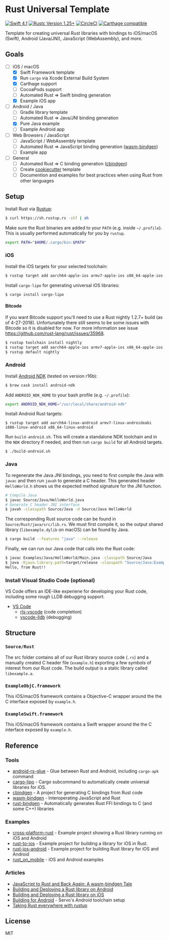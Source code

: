 # Rust Universal Template

[![Swift 4.1](https://img.shields.io/badge/Swift-4.1-orange.svg?style=flat)](https://swift.org)
[![Rustc Version 1.25+](https://img.shields.io/badge/rustc-1.25+-lightgray.svg?style=flat)](https://www.rust-lang.org/en-US/)
[![CircleCI](https://img.shields.io/circleci/project/github/Raizlabs/rust-universal-template/master.svg)](https://circleci.com/gh/Raizlabs/rust-universal-template)
[![Carthage compatible](https://img.shields.io/badge/Carthage-compatible-4BC51D.svg?style=flat)](https://github.com/Carthage/Carthage)


Template for creating universal Rust libraries with bindings to iOS/macOS (Swift), Android (Java/JNI), JavaScript (WebAssembly), and more.

## Goals

- [ ] iOS / macOS
	- [x] Swift Framework template
	- [x] Run `cargo` via Xcode External Build System
	- [x] Carthage support
	- [ ] CocoaPods support
	- [ ] Automated Rust => Swift binding generation
	- [x] Example iOS app
- [ ] Android / Java
	- [ ] Gradle library template
	- [ ] Automated Rust => Java/JNI binding generation
	- [x] Pure Java example
	- [ ] Example Android app
- [ ] Web Browsers / JavaScript
	- [ ] JavaScript / WebAssembly template
	- [ ] Automated Rust => JavaScript binding generation ([wasm-bindgen](https://github.com/rustwasm/wasm-bindgen))
	- [ ] Example app
- [ ] General
	- [ ] Automated Rust => C binding generation ([cbindgen](https://github.com/eqrion/cbindgen/))
	- [ ] Create [cookiecutter](https://github.com/audreyr/cookiecutter) template
	- [ ] Documention and examples for best practices when using Rust from other languages

## Setup

Install Rust via [Rustup](https://rustup.rs/):

```bash
$ curl https://sh.rustup.rs -sSf | sh
```

Make sure the Rust binaries are added to your `PATH` (e.g. inside `~/.profile`). This is usually performed automatically for you by `rustup`.

```bash
export PATH="$HOME/.cargo/bin:$PATH"
```

### iOS

Install the iOS targets for your selected toolchain:

```bash
$ rustup target add aarch64-apple-ios armv7-apple-ios x86_64-apple-ios i386-apple-ios
```

Install `cargo-lipo` for generating universal iOS libraries:

```bash
$ cargo install cargo-lipo
```

#### Bitcode

If you want Bitcode support you'll need to use a Rust nightly 1.2.7+ build (as of 4-27-2018). Unfortunately there still seems to be some issues with Bitcode so it is disabled for now. For more information see issue https://github.com/rust-lang/rust/issues/35968.

```bash
$ rustup toolchain install nightly
$ rustup target add aarch64-apple-ios armv7-apple-ios x86_64-apple-ios i386-apple-ios --toolchain nightly
$ rustup default nightly
```


### Android

Install [Android NDK](https://developer.android.com/ndk/) (tested on version r16b):

```bash
$ brew cask install android-ndk
```

Add `ANDROID_NDK_HOME` to your bash profile (e.g. `~/.profile`):

```bash
export ANDROID_NDK_HOME="/usr/local/share/android-ndk"
```

Install Android Rust targets:

```
$ rustup target add aarch64-linux-android armv7-linux-androideabi i686-linux-android x86_64-linux-android
```

Run `build-android.sh`. This will create a standalone NDK toolchain and in the `NDK` directory if needed, and then run `cargo build` for all Android targets.

```
$ ./build-android.sh
```

### Java

To regenerate the Java JNI bindings, you need to first compile the Java with `javac` and then run `javah` to generate a C header. This generated header `HelloWorld.h` shows us the expected method signature for the JNI function.

```bash
# Compile Java
$ javac Source/Java/HelloWorld.java
# Generate C header JNI interface
$ javah -classpath Source/Java -d Source/Java HelloWorld
```

The corresponding Rust source code can be found in `Source/Rust/java/src/lib.rs`. We must first compile it, so the output shared library (`libexample.dylib` on macOS) can be found by Java.

```bash
$ cargo build --features "java" --release
```

Finally, we can run our Java code that calls into the Rust code:

```bash
$ javac Examples/Java/HelloWorld/Main.java -classpath Source/Java
$ java -Djava.library.path=target/release -classpath "Source/Java:Examples/Java/HelloWorld" Main
Hello, from Rust!!
```

### Install Visual Studio Code (optional)

VS Code offers an IDE-like experiene for developing your Rust code, including some rough LLDB debugging support.

* [VS Code](https://code.visualstudio.com/)
  * [rls-vscode](https://github.com/rust-lang-nursery/rls-vscode) (code completion)
  * [vscode-lldb](https://github.com/vadimcn/vscode-lldb) (debugging)

## Structure

### `Source/Rust`

The src folder contains all of our Rust library source code (`.rs`) and a manually created C header file (`example.h`) exporting a few symbols of interest from our Rust code. The build output is a static library called `libexample.a`.

### `ExampleObjC.framework`

This iOS/macOS framework contains a Objective-C wrapper around the the C interface exposed by `example.h`.

### `ExampleSwift.framework`

This iOS/macOS framework contains a Swift wrapper around the the C interface exposed by `example.h`.

## Reference

### Tools

* [android-rs-glue](https://github.com/tomaka/android-rs-glue) - Glue between Rust and Android, including `cargo-apk` command
* [cargo-lipo](https://github.com/TimNN/cargo-lipo) - Cargo subcommand to automatically create universal libraries for iOS.
* [cbindgen](https://github.com/eqrion/cbindgen/) - A project for generating C bindings from Rust code
* [wasm-bindgen](https://github.com/rustwasm/wasm-bindgen) - Interoperating JavaScript and Rust
* [rust-bindgen](https://github.com/rust-lang-nursery/rust-bindgen) - Automatically generates Rust FFI bindings to C (and some C++) libraries

### Examples

* [cross-platform-rust](https://github.com/fluffyemily/cross-platform-rust) - Example project showing a Rust library running on iOS and Android
* [rust-to-ios](https://github.com/wojteklu/rust-to-ios) - Example project for building a library for iOS in Rust.
* [rust-ios-android](https://github.com/kennytm/rust-ios-android) - Example project for building Rust library for iOS and Android
* [rust_on_mobile](https://github.com/Geal/rust_on_mobile) - iOS and Android examples

### Articles

* [JavaScript to Rust and Back Again: A wasm-bindgen Tale](https://hacks.mozilla.org/2018/04/javascript-to-rust-and-back-again-a-wasm-bindgen-tale/)
* [Building and Deploying a Rust library on Android](https://mozilla.github.io/firefox-browser-architecture/experiments/2017-09-21-rust-on-android.html)
* [Building and Deploying a Rust library on iOS](https://mozilla.github.io/firefox-browser-architecture/experiments/2017-09-06-rust-on-ios.html)
* [Building for Android](https://github.com/servo/servo/wiki/Building-for-Android) - Servo's Android toolchain setup
* [Taking Rust everywhere with rustup](https://blog.rust-lang.org/2016/05/13/rustup.html)

## License

MIT